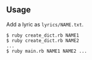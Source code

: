 ## Usage

Add a lyric as `lyrics/NAME.txt`.

```
$ ruby create_dict.rb NAME1
$ ruby create_dict.rb NAME2
...
$ ruby main.rb NAME1 NAME2 ...
```
